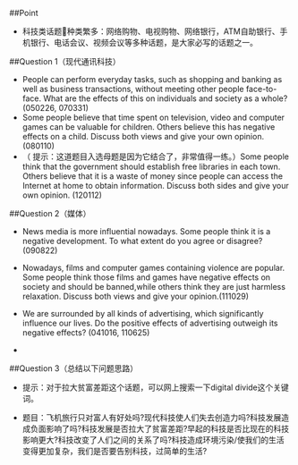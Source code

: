\#\#Point

* 科技类话题种类繁多：网络购物、电视购物、网络银行，ATM自助银行、手机银行、电话会议、视频会议等多种话题，是大家必写的话题之一。

\#\#Question 1（现代通讯科技）

* People can perform everyday tasks, such as shopping and banking as well as business transactions, without meeting other people face-to-face. What are the effects of this on individuals and society as a whole? \(050226, 070331\)
* Some people believe that time spent on television, video and computer games can be valuable for children. Others believe this has negative effects on a child. Discuss both views and give your own opinion. \(080110\)
* （ 提示：这道题目入选母题是因为它结合了，非常值得一练。）Some people think that the government should establish free libraries in each town. Others believe that it is a waste of money since people can access the Internet at home to obtain information. Discuss both sides and give your own opinion. \(120112\)

\#\#Question 2（媒体）

* News media is more influential nowadays. Some people think it is a negative development. To what extent do you agree or disagree? \(090822\)
* Nowadays, films and computer games containing violence are popular. Some people think those films and games have negative effects on society and should be banned,while others think they are just harmless relaxation. Discuss both views and give your opinion.\(111029\)

* We are surrounded by all kinds of advertising, which significantly influence our lives. Do the positive effects of advertising outweigh its negative effects? \(041016, 110625\)


* 

\#\#Question 3（总结以下问题思路）

* 提示：对于拉大贫富差距这个话题，可以网上搜索一下digital divide这个关键词。

* 题目：飞机旅行只对富人有好处吗?现代科技使人们失去创造力吗?科技发展造成负面影响了吗?科技发展是否拉大了贫富差距?早起的科技是否比现在的科技影响更大?科技改变了人们之间的关系了吗?科技造成环境污染\/使我们的生活变得更加复杂，我们是否要告别科技，过简单的生活?


